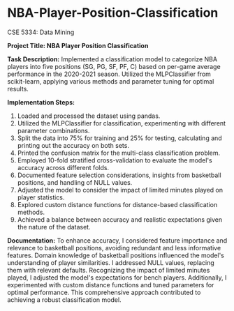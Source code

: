 # NBA-Player-Position-Classification
CSE 5334: Data Mining


**Project Title: NBA Player Position Classification**

**Task Description:**
Implemented a classification model to categorize NBA players into five positions (SG, PG, SF, PF, C) based on per-game average performance in the 2020-2021 season. Utilized the MLPClassifier from scikit-learn, applying various methods and parameter tuning for optimal results.

**Implementation Steps:**

1. Loaded and processed the dataset using pandas.
2. Utilized the MLPClassifier for classification, experimenting with different parameter combinations.
3. Split the data into 75% for training and 25% for testing, calculating and printing out the accuracy on both sets.
4. Printed the confusion matrix for the multi-class classification problem.
5. Employed 10-fold stratified cross-validation to evaluate the model's accuracy across different folds.
6. Documented feature selection considerations, insights from basketball positions, and handling of NULL values.
7. Adjusted the model to consider the impact of limited minutes played on player statistics.
8. Explored custom distance functions for distance-based classification methods.
9. Achieved a balance between accuracy and realistic expectations given the nature of the dataset.

**Documentation:**
To enhance accuracy, I considered feature importance and relevance to basketball positions, avoiding redundant and less informative features. Domain knowledge of basketball positions influenced the model's understanding of player similarities. I addressed NULL values, replacing them with relevant defaults. Recognizing the impact of limited minutes played, I adjusted the model's expectations for bench players. Additionally, I experimented with custom distance functions and tuned parameters for optimal performance. This comprehensive approach contributed to achieving a robust classification model.
